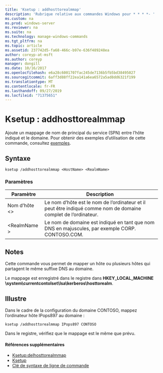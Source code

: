 ```yaml
---
title: 'Ksetup : addhosttorealmmap'
description: 'Rubrique relative aux commandes Windows pour * * * *- '
ms.custom: na
ms.prod: windows-server
ms.reviewer: na
ms.suite: na
ms.technology: manage-windows-commands
ms.tgt_pltfrm: na
ms.topic: article
ms.assetid: 237742d5-fa68-466c-b97e-636f489248ea
author: coreyp-at-msft
ms.author: coreyp
manager: dongill
ms.date: 10/16/2017
ms.openlocfilehash: e6a28c6001707fac245de7136b5fb5bd38495027
ms.sourcegitcommit: 6aff3d88ff22ea141a6ea6572a5ad8dd6321f199
ms.translationtype: MT
ms.contentlocale: fr-FR
ms.lasthandoff: 09/27/2019
ms.locfileid: "71375651"
---
```

# <a name="ksetupaddhosttorealmmap"></a>Ksetup : addhosttorealmmap



Ajoute un mappage de nom de principal du service (SPN) entre l’hôte indiqué et le domaine. Pour obtenir des exemples d’utilisation de cette commande, consultez [exemples](#BKMK_Examples).

## <a name="syntax"></a>Syntaxe

```
ksetup /addhosttorealmmap <HostName> <RealmName>
```

### <a name="parameters"></a>Paramètres

|Paramètre|Description|
|---------|-----------|
|Nom d’hôte \<>|Le nom d’hôte est le nom de l’ordinateur et il peut être indiqué comme nom de domaine complet de l’ordinateur.|
|\<RealmName >|Le nom de domaine est indiqué en tant que nom DNS en majuscules, par exemple CORP. CONTOSO.COM.|

## <a name="remarks"></a>Notes

Cette commande vous permet de mapper un hôte ou plusieurs hôtes qui partagent le même suffixe DNS au domaine.

Le mappage est enregistré dans le registre dans **HKEY_LOCAL_MACHINE \system\currentcontolset\lsa\kerberos\hosttorealm**.

## <a name="BKMK_Examples"></a>Illustre

Dans le cadre de la configuration du domaine CONTOSO, mappez l’ordinateur hôte IPops897 au domaine :
```
ksetup /addhosttorealmmap IPops897 CONTOSO
```
Dans le registre, vérifiez que le mappage est le même que prévu.

#### <a name="additional-references"></a>Références supplémentaires

-   [Ksetup:delhosttorealmmap](ksetup-delhosttorealmmap.md)
-   [Ksetup](ksetup.md)
-   [Clé de syntaxe de ligne de commande](command-line-syntax-key.md)